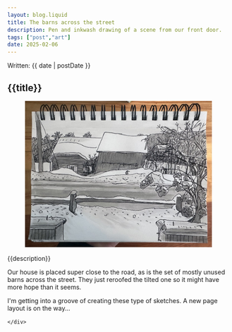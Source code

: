 ```yaml
---
layout: blog.liquid
title: The barns across the street
description: Pen and inkwash drawing of a scene from our front door.
tags: ["post","art"]
date: 2025-02-06
---
```


<section class="hero">
    <time class="meta-date" datetime="{{ date | postDate }}">Written: {{ date | postDate }}</time>

# {{title}}



</section>

<section>
    <div class="content-inner">
        <figure>
            <picture class="full primary-image">
                <source srcset="img/snow-barn-2-6-25.webp" type="image/webp">
                <source srcset="img/snow-barn-2-6-25.jpg" type="image/jpg">
                <img src="img/snow-barn-2-6-25.jpg" alt="pen and inkwash sketch of the posts from a porch in the foreground, a snowy road, and two barns across it covered in snow. one barn is tilted but still standing, trees in the background.">
            </picture>
        </figure> 
  		
{{description}}

Our house is placed super close to the road, as is the set of mostly unused barns across the street. They just reroofed the tilted one so it might have more hope than it seems. 

I'm getting into a groove of creating these type of sketches. A new page layout is on the way...

	</div>
</section>